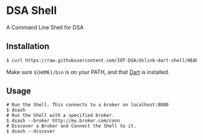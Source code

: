 # DSA Shell

A Command Line Shell for DSA

## Installation

```bash
$ curl https://raw.githubusercontent.com/IOT-DSA/dslink-dart-shell/HEAD/tool/install.sh | bash
```

Make sure `${HOME}/bin` is on your PATH, and that [Dart](https://www.dartlang.org/downloads/) is installed.

## Usage

```
# Run the Shell. This connects to a broker on localhost:8080
$ dsash
# Run the Shell with a specified broker.
$ dsash --broker http://my.broker.com/conn
# Discover a Broker and Connect the Shell to it.
$ dsash --discover
```
